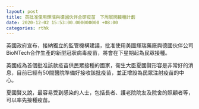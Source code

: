```yaml
---
layout: post
title: 英批准使用輝瑞與德國伙伴合研疫苗　下周展開接種計劃
date: 2020-12-02 15:53:00.000000000 +08:00
categories: rthk
---
```


英國政府宣布，接納獨立的監管機構建議，批准使用美國輝瑞藥廠與德國伙伴公司BioNTech合作生產的新型冠狀病毒疫苗，將會在下星期起為民眾接種。

英國成為首個批准該款疫苗供民眾接種的國家，衛生大臣夏國賢形容是非常好的消息，目前已經有50間醫院準備好接收該批疫苗，並正增設為民眾注射疫苗的中心。

夏國賢又說，最容易受到感染的人士，包括長者、護老院院友及院舍的照顧者等，可以率先接種疫苗。
